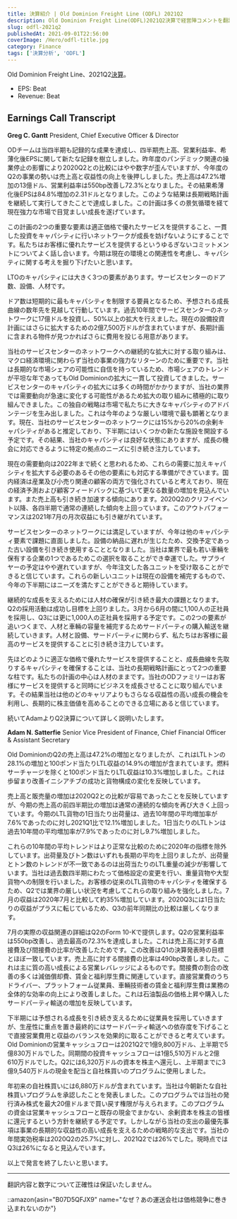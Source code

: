 ```yaml
---
title: 決算紹介 | Old Dominion Freight Line (ODFL) 2021Q2
description: Old Dominion Freight Line(ODFL)2021Q2決算で経営陣コメントを翻訳。EPS・売上beatで売上47.2%増、営業利益率72.3%、EPS84.8%増の記録的成果。サービスセンターキャパシティ戦略、人材確保課題、物流業界動向を詳細解説。
slug: odfl-2021q2
publishedAt: 2021-09-01T22:56:00
coverImage: /Hero/odfl-title.jpg
category: Finance
tags: ['決算分析', 'ODFL']
---
```


Old Dominion Freight Line、2021Q2[決算](https://www.fool.com/earnings/call-transcripts/2021/07/28/old-dominion-freight-line-inc-odfl-q2-2021-earning/)。

- EPS: Beat
- Revenue: Beat

## Earnings Call Transcript

**Greg C. Gantt**
President, Chief Executive Officer & Director

ODチームは当四半期も記録的な成果を達成し、四半期売上高、営業利益率、希薄化後EPSに関して新たな記録を樹立しました。昨年度のパンデミック関連の操業停止の影響により2020Q2との比較にはやや数字が歪んでいますが、今年度のQ2の事業の勢いは売上高と収益性の向上を後押ししました。売上高は47.2%増加の13億ドル、営業利益率は550bp改善し72.3%となりました。その結果希薄化後EPSは84.8%増加の2.31ドルとなりました。このような結果は長期戦略計画を継続して実行してきたことで達成しました。この計画は多くの景気循環を経て現在強力な市場で目覚ましい成長を遂げています。

この計画の2つの重要な要素は適正価格で優れたサービスを提供すること、一貫した投資をキャパシティに行いネットワークが成長を妨げないようにすることです。私たちはお客様に優れたサービスを提供するというゆるぎないコミットメントについてよく話し合います。今期は現在の環境との関連性を考慮し、キャパシティに関する考えを掘り下げたいと思います。

LTOのキャパシティには大きく3つの要素があります。サービスセンターのドア数、設備、人材です。

ドア数は短期的に最もキャパシティを制限する要員となるため、予想される成長曲線の数年先を見越して行動しています。過去10年間でサービスセンターのネットワークに17億ドルを投資し、50%以上の拡大を行えました。現在の設備投資計画にはさらに拡大するための2億7,500万ドルが含まれていますが、長期計画に含まれる物件が見つかればさらに費用を投じる用意があります。

当社のサービスセンターのネットワークへの継続的な拡大に対する取り組みは、マクロ経済環境に関わらず当社の事業の強力なリターンのために重要です。当社は長期的な市場シェアの可能性に自信を持っているため、市場シェアのトレンドが平坦な年であってもOld Dominionの拡大に一貫して投資してきました。サービスセンターのキャパシティの拡大には多くの時間がかかりますが、当社の業界では需要動向が急速に変化する可能性があるため拡大の取り組みに積極的に取り組んできました。この独自の戦略は市場で私たちに大きなキャパシティのアドバンテージを生み出しました。これは今年のような厳しい環境で最も顕著となります。現在、当社のサービスセンターのネットワークには15%から20%の余剰キャパシティがあると推定しており、下半期にはいくつかの新たな施設を開設する予定です。その結果、当社のキャパシティは良好な状態にありますが、成長の機会に対応できるように特定の拠点のニーズに引き続き注力しています。

現在の需要動向は2022年まで続くと思われるため、これらの需要に加えキャパシティを拡大する必要のあるその他の要素にも対応する準備ができています。国内経済は産業及び小売り関連の顧客の両方で強化されていると考えており、現在の経済予測および顧客フィードバックに基づいて更なる数量の増加を見込んでいます。また売上高も引き続き加速する傾向にあります。2020Q2のクリフイベント以降、各四半期で通常の連続した傾向を上回っています。このアウトパフォーマンスは2021年7月の月次収益にも引き継がれています。

サービスセンターのネットワークには満足していますが、今年は他のキャパシティ要素で課題に直面しました。設備の納品に遅れが生じたため、交換予定であった古い設備を引き続き使用することとなりました。当社は業界で最も若い車輛を保有する企業の1つであるためこの選択を取ることができ幸運でした。サプライヤーの予定はやや遅れていますが、今年注文した各ユニットを受け取ることができると信じています。これらの新しいユニットは現在の設備を補完するもので、今年の下半期にはニーズを満たすことができると期待しています。

継続的な成長を支えるためには人材の確保が引き続き最大の課題となります。Q2の採用活動は成功し目標を上回りました。3月から6月の間に1,100人の正社員を採用し、Q3には更に1,000人の正社員を採用する予定です。この2つの要素が追いつくまで、人材と車輛の容量を補完するためサードパーティの購入輸送を継続していきます。人材と設備、サードパーティに関わらず、私たちはお客様に最高のサービスを提供することに引き続き注力しています。

先ほどのように適正な価格で優れたサービスを提供することと、成長曲線を先取りするキャパシティを確保することは、当社の長期戦略計画にとって2つの重要な柱です。私たちの計画の中心は人材のままです。当社のODファミリーはお客様にサービスを提供すると同時にビジネスを成長させることに取り組んでいます。その結果当社は他のどのキャリアよりもさらなる収益性の高い成長の機会を利用し、長期的に株主価値を高めることのできる立場にあると信じています。

続いてAdamよりQ2決算について詳しく説明いたします。

**Adam N. Satterfie**
Senior Vice President of Finance, Chief Financial Officer & Assistant Secretary

Old DominionのQ2の売上高は47.2%の増加となりましたが、これはLTLトンの28.1%の増加と100ポンド当たりLTL収益の14.9%の増加が含まれています。燃料サーチャージを除くと100ポンド当たりLTL収益は10.3%増加しました。これは歩留まり改善イニシアチブの成功と貨物構成の変化を反映しています。

売上高と販売量の増加は2020Q2との比較が容易であったことを反映していますが、今期の売上高の前四半期比の増加は通常の連続的な傾向を再び大きく上回っています。今期のLTL貨物の1日当たり出荷量は、過去10年間の平均増加率が7.6%であったのに対し2021Q1比で12.1%増加しました。1日当たりのLTLトンは過去10年間の平均増加率が7.9%であったのに対し9.7%増加しました。

これらの10年間の平均トレンドはより正常な比較のために2020年の指標を除外しています。出荷量及びトン数はいずれも長期の平均を上回りましたが、出荷量とトン数のトレンドが不一致であるのは出荷当たりのLTL重量の減少が影響しています。当社は過去数四半期にわたって価格設定の変更を行い、重量貨物や大型貨物への制限を行いました。お客様の従来のLTL貨物のキャパシティを確保するため、Q2では業界の厳しい状況を考慮してこれらの取り組みを強化しました。7月の収益は2020年7月と比較して約35%増加しています。2020Q3には1日当たりの収益がプラスに転じているため、Q3の前年同期比の比較は厳しくなります。

7月の実際の収益関連の詳細はQ2のForm 10-Kで提供します。Q2の営業利益率は550bp改善し、過去最高の72.3%を達成しました。これは売上高に対する直接費及び間接費の比率が改善したためです。この改善はQ1の決算発表時の目標とほぼ一致しています。売上高に対する間接費の比率は490bp改善しました。これは主に質の高い成長による営業レバレッジによるものです。間接費の割合の改善の多くは減価償却費、賃金と福利厚生費に関連しています。直接営業費のうちドライバー、プラットフォーム従業員、車輛技術者の賃金と福利厚生費は業務の全体的な効率の向上により改善しました。これは石油製品の価格上昇や購入したサードパーティ輸送の増加を反映しています。

下半期には予想される成長を引き続き支えるために従業員を採用していきますが、生産性に重点を置き最終的にはサードパーティ輸送への依存度を下げることで直接営業費用と収益のバランスを効果的に取ることができると考えています。Old Dominionの営業キャッシュフローは2021Q2で1億9,800万ドル、上半期で5億830万ドルでした。同期間の投資キャッシュフローは1億5,510万ドルと2億610万ドルでした。Q2には6,320万ドルの資本を株主へ還元し、上半期までに3億9,540万ドルの現金を配当と自社株買いのプログラムに使用しました。

年初来の自社株買いには6,880万ドルが含まれています。当社は今朝新たな自社株買いプログラムを承認したことを発表しました。このプログラムでは当社の発行済み株式を最大20億ドルまで買い戻す権限が与えられます。このプログラムの資金は営業キャッシュフローと既存の現金でまかない、余剰資本を株主の皆様に還元するという方針を継続する予定です。しかしながら当社の支出の最優先事項は事業の長期的な収益性の高い成長を支えるための戦略的な支出です。当社の年間実効税率は2020Q2の25.7%に対し、2021Q2では26%でした。現時点ではQ3は26%になると見込んでいます。

以上で発言を終了したいと思います。

---

翻訳内容と数字について正確性は保証いたしません。

::amazon{asin="B07D5QFJX9" name="なぜ？あの運送会社は価格競争に巻き込まれないのか"}
